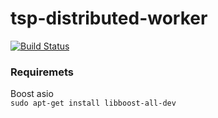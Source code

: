 # tsp-distributed-worker
[![Build Status](https://travis-ci.org/JakubSokolowski/tsp-distributed-worker.svg?branch=master)](https://travis-ci.org/JakubSokolowski/tsp-distributed-worker)
### Requiremets
Boost asio  
`sudo apt-get install libboost-all-dev`
